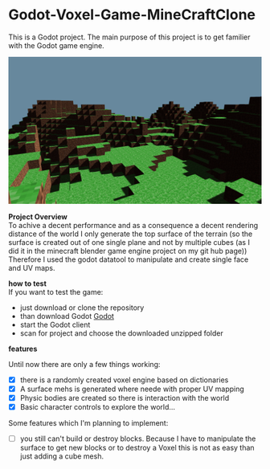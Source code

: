 # Godot-Voxel-Game-MineCraftClone
This is a Godot project. The main purpose of this project is to get familier with the Godot game engine.

![GitHub Logo](/screenshots/screenshot1.PNG)

**Project Overview**  
To achive a decent performance and as a consequence a decent rendering distance of the world I only generate the top surface of the terrain (so the surface is created out of one single plane and not by multiple cubes (as I did it in the minecraft blender game engine project on my git hub page))
Therefore I used the godot datatool to manipulate and create single face and UV maps.

**how to test**  
If you want to test the game:
* just download or clone the repository
* than download Godot [Godot](http://www.godotengine.org/)
* start the Godot client
* scan for project and choose the downloaded unzipped folder

**features**  

Until now there are only a few things working:  
- [x] there is a randomly created voxel engine based on dictionaries
- [x] A surface mehs is generated where neede with proper UV mapping
- [x] Physic bodies are created so there is interaction with the world
- [x] Basic character controls to explore the world...

Some features which I'm planning to implement:

- [ ] you still can't build or destroy blocks. Because I have to manipulate the surface to get new blocks or to destroy a Voxel this is not as easy than just adding a cube mesh.

